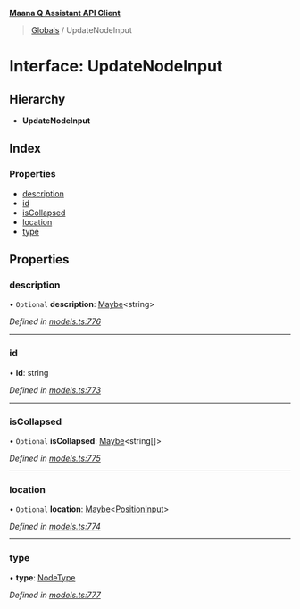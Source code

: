 **[Maana Q Assistant API Client](../README.md)**

> [Globals](../README.md) / UpdateNodeInput

# Interface: UpdateNodeInput

## Hierarchy

* **UpdateNodeInput**

## Index

### Properties

* [description](updatenodeinput.md#description)
* [id](updatenodeinput.md#id)
* [isCollapsed](updatenodeinput.md#iscollapsed)
* [location](updatenodeinput.md#location)
* [type](updatenodeinput.md#type)

## Properties

### description

• `Optional` **description**: [Maybe](../README.md#maybe)\<string>

*Defined in [models.ts:776](https://github.com/maana-io/q-assistant-client/blob/develop/src/models.ts#L776)*

___

### id

•  **id**: string

*Defined in [models.ts:773](https://github.com/maana-io/q-assistant-client/blob/develop/src/models.ts#L773)*

___

### isCollapsed

• `Optional` **isCollapsed**: [Maybe](../README.md#maybe)\<string[]>

*Defined in [models.ts:775](https://github.com/maana-io/q-assistant-client/blob/develop/src/models.ts#L775)*

___

### location

• `Optional` **location**: [Maybe](../README.md#maybe)\<[PositionInput](positioninput.md)>

*Defined in [models.ts:774](https://github.com/maana-io/q-assistant-client/blob/develop/src/models.ts#L774)*

___

### type

•  **type**: [NodeType](../enums/nodetype.md)

*Defined in [models.ts:777](https://github.com/maana-io/q-assistant-client/blob/develop/src/models.ts#L777)*
